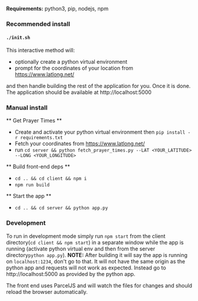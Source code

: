 **Requirements:**
python3, pip, nodejs, npm

### Recommended install

#### `./init.sh`

This interactive method will:

- optionally create a python virtual environment
- prompt for the coordinates of your location from https://www.latlong.net/

and then handle building the rest of the application for you. Once it is done. The application should be available at http://localhost:5000

### Manual install

** Get Prayer Times **

- Create and activate your python virtual environment then `pip install -r requirements.txt`
- Fetch your coordinates from https://www.latlong.net/
- run `cd server && python fetch_prayer_times.py --LAT <YOUR_LATITUDE> --LONG <YOUR_LONGITUDE>`

** Build front-end deps **

- `cd .. && cd client && npm i`
- `npm run build`

** Start the app **

- `cd .. && cd server && python app.py`

### Development

To run in development mode simply run `npm start` from the client directory(`cd client && npm start`) in a separate window while the app is running (activate python virtual env and then from the server directory`python app.py`).
**NOTE:** After building it will say the app is running on `localhost:1234`, don't go to that. It will not have the same origin as the python app and requests will not work as expected. Instead go to http://localhost:5000 as provided by the python app.

The front end uses ParcelJS and will watch the files for changes and should reload the browser automatically.
